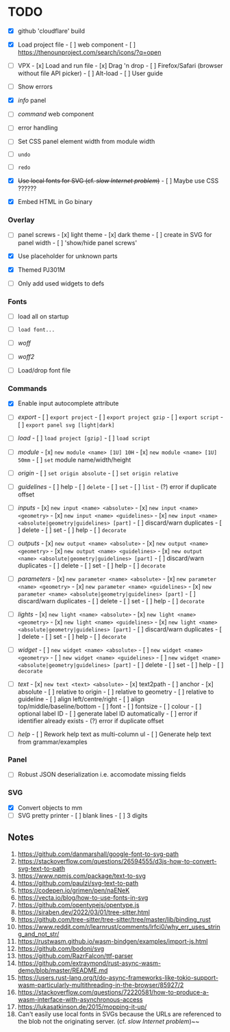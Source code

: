 # TODO

- [x] github 'cloudflare' build
- [x] Load project file
      - [ ] web component
      - [ ] https://thenounproject.com/search/icons/?q=open
- [ ] VPX
      - [x] Load and run file
      - [x] Drag 'n drop
      - [ ] Firefox/Safari (browser without file API picker)
      - [ ] Alt-load
      - [ ] User guide

- [ ] Show errors
- [x] _info_ panel
- [ ] _command_ web component
- [ ] error handling
- [ ] Set CSS panel element width from module width
- [ ] `undo`
- [ ] `redo`
- [x] ~~Use local fonts for SVG (cf. _slow Internet problem_)~~
      - [ ] Maybe use CSS ??????
- [x] Embed HTML in Go binary


### Overlay
- [ ] panel screws
      - [x] light theme
      - [x] dark theme
      - [ ] create in SVG for panel width
      - [ ] 'show/hide panel screws'
- [x] Use placeholder for unknown parts
- [x] Themed PJ301M
- [ ] Only add used widgets to defs


### Fonts 
- [ ] load all on startup
- [ ] `load font...`
- [ ] _woff_
- [ ] _woff2_
- [ ] Load/drop font file


### Commands
- [x] Enable input autocomplete attribute

- [ ] _export_
      - [ ] `export project`
      - [ ] `export project gzip`
      - [ ] `export script`
      - [ ] `export panel svg [light|dark]`

- [ ] _load_
      - [ ] `load project [gzip]`
      - [ ] `load script`

- [ ] _module_
      - [x] `new module <name> [1U] 10H`
      - [x] `new module <name> [1U] 50mm`
      - [ ] `set` module name/width/height

- [ ] _origin_
      - [ ] `set origin absolute`
      - [ ] `set origin relative`

- [ ] _guidelines_
      - [ ] help
      - [ ] `delete`
      - [ ] `set`
      - [ ] `list`
      - (?) error if duplicate offset

- [ ] _inputs_
      - [x] `new input <name> <absolute>`
      - [x] `new input <name> <geometry>`
      - [x] `new input <name> <guidelines>`
      - [x] `new input <name> <absolute|geometry|guidelines> [part]`
      - [ ] discard/warn duplicates
      - [ ] delete
      - [ ] set
      - [ ] help
      - [ ] `decorate`

- [ ] _outputs_
      - [x] `new output <name> <absolute>`
      - [x] `new output <name> <geometry>`
      - [x] `new output <name> <guidelines>`
      - [x] `new output <name> <absolute|geometry|guidelines> [part]`
      - [ ] discard/warn duplicates
      - [ ] delete
      - [ ] set
      - [ ] help
      - [ ] `decorate`

- [ ] _parameters_
      - [x] `new parameter <name> <absolute>`
      - [x] `new parameter <name> <geometry>`
      - [x] `new parameter <name> <guidelines>`
      - [x] `new parameter <name> <absolute|geometry|guidelines> [part]`
      - [ ] discard/warn duplicates
      - [ ] delete
      - [ ] set
      - [ ] help
      - [ ] `decorate`

- [ ] _lights_
      - [x] `new light <name> <absolute>`
      - [x] `new light <name> <geometry>`
      - [x] `new light <name> <guidelines>`
      - [x] `new light <name> <absolute|geometry|guidelines> [part]`
      - [ ] discard/warn duplicates
      - [ ] delete
      - [ ] set
      - [ ] help
      - [ ] `decorate`

- [ ] _widget_
      - [ ] `new widget <name> <absolute>`
      - [ ] `new widget <name> <geometry>`
      - [ ] `new widget <name> <guidelines>`
      - [ ] `new widget <name> <absolute|geometry|guidelines> [part]`
      - [ ] delete
      - [ ] set
      - [ ] help
      - [ ] `decorate`

- [ ] _text_
      - [x] `new text <text> <absolute>`
      - [x] text2path
      - [ ] anchor
            - [x] absolute
            - [ ] relative to origin
            - [ ] relative to geometry
            - [ ] relative to guideline
      - [ ] align left/centre/right
      - [ ] align top/middle/baseline/bottom
      - [ ] font
      - [ ] fontsize
      - [ ] colour
      - [ ] optional label ID
      - [ ] generate label ID automatically
      - [ ] error if identifier already exists
      - (?) error if duplicate offset

- [ ] _help_
       - [ ] Rework help text as multi-column ul
       - [ ] Generate help text from grammar/examples


### Panel
- [ ] Robust JSON deserialization i.e. accomodate missing fields

### SVG
- [x] Convert objects to mm
- [ ] SVG pretty printer
      - [ ] blank lines
      - [ ] 3 digits

## Notes

1.  https://github.com/danmarshall/google-font-to-svg-path
2.  https://stackoverflow.com/questions/26594555/d3js-how-to-convert-svg-text-to-path
3.  https://www.npmjs.com/package/text-to-svg
4.  https://github.com/paulzi/svg-text-to-path
5.  https://codepen.io/grimen/pen/naENeK
6.  https://vecta.io/blog/how-to-use-fonts-in-svg
7.  https://github.com/opentypejs/opentype.js
8.  https://siraben.dev/2022/03/01/tree-sitter.html
9.  https://github.com/tree-sitter/tree-sitter/tree/master/lib/binding_rust
10. https://www.reddit.com/r/learnrust/comments/lrfci0/why_err_uses_string_and_not_str/
11. https://rustwasm.github.io/wasm-bindgen/examples/import-js.html
12. https://github.com/bodoni/svg
13. https://github.com/RazrFalcon/ttf-parser
14. https://github.com/extraymond/rust-async-wasm-demo/blob/master/README.md
15. https://users.rust-lang.org/t/do-async-frameworks-like-tokio-support-wasm-particularly-multithreading-in-the-browser/85927/2
16. https://stackoverflow.com/questions/72220581/how-to-produce-a-wasm-interface-with-asynchronous-access
17. https://lukasatkinson.de/2015/mopping-it-up/
18. Can't easily use local fonts in SVGs because the URLs are referenced to the blob not the originating server.
    (cf. _slow Internet problem_)~~


